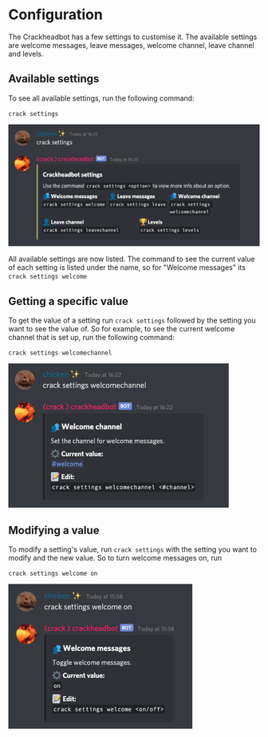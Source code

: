 # Configuration

The Crackheadbot has a few settings to customise it.
The available settings are welcome messages, leave messages, welcome channel, leave channel and levels.

## Available settings

To see all available settings, run the following command:

```
crack settings
```

![All settings](/images/all_settings.png)

All available settings are now listed. The command to see the current value of each setting is listed under the name, so for "Welcome messages" its `crack settings welcome`

## Getting a specific value

To get the value of a setting run `crack settings` followed by the setting you want to see the value of. So for example, to see the current welcome channel that is set up, run the following command:

```
crack settings welcomechannel
```

![Current welcome channel](/images/current_welcome_channel.png)

## Modifying a value

To modify a setting's value, run `crack settings` with the setting you want to modify and the new value. So to turn welcome messages on, run

```
crack settings welcome on
```

![Enabled welcome messages](/images/enable_welcome_messages.png)
